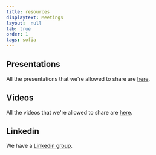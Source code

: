 ```yaml
---
title: resources
displaytext: Meetings
layout:  null
tab: true
order: 1
tags: sofia
---
```


## Presentations

All the presentations that we're allowed to share are [here](https://speakerdeck.com/owaspsofia/).

## Videos

All the videos that we're allowed to share are [here](https://www.youtube.com/channel/UC92abF1QN6OFPKNTYTdWZrQ).

## Linkedin

We have a [Linkedin group](https://www.linkedin.com/company/owasp-sofia/).

